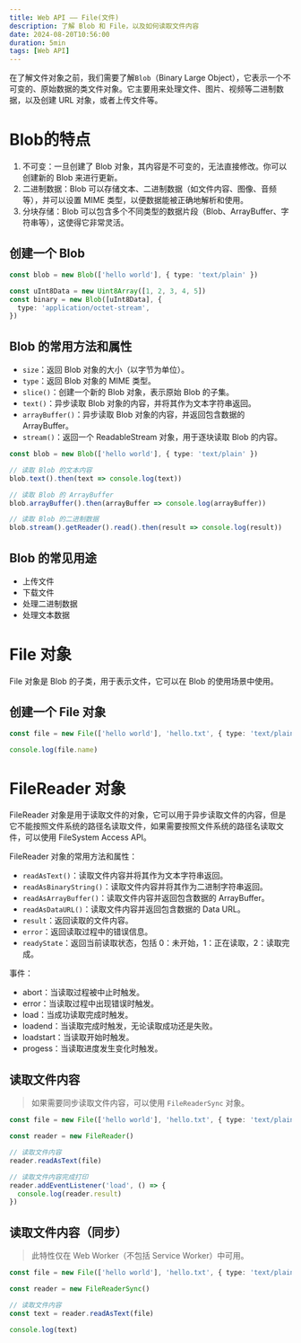 ```yaml
---
title: Web API —— File(文件)
description: 了解 Blob 和 File，以及如何读取文件内容
date: 2024-08-20T10:56:00
duration: 5min
tags: [Web API]
---
```


在了解文件对象之前，我们需要了解`Blob`（Binary Large Object），它表示一个不可变的、原始数据的类文件对象。它主要用来处理文件、图片、视频等二进制数据，以及创建 URL 对象，或者上传文件等。

# Blob的特点

1. 不可变：一旦创建了 Blob 对象，其内容是不可变的，无法直接修改。你可以创建新的 Blob 来进行更新。
2. 二进制数据：Blob 可以存储文本、二进制数据（如文件内容、图像、音频等），并可以设置 MIME 类型，以便数据能被正确地解析和使用。
3. 分块存储：Blob 可以包含多个不同类型的数据片段（Blob、ArrayBuffer、字符串等），这使得它非常灵活。

## 创建一个 Blob

```ts twoslash
const blob = new Blob(['hello world'], { type: 'text/plain' })

const uInt8Data = new Uint8Array([1, 2, 3, 4, 5])
const binary = new Blob([uInt8Data], {
  type: 'application/octet-stream',
})
```

## Blob 的常用方法和属性

- `size`：返回 Blob 对象的大小（以字节为单位）。
- `type`：返回 Blob 对象的 MIME 类型。
- `slice()`：创建一个新的 Blob 对象，表示原始 Blob 的子集。
- `text()`：异步读取 Blob 对象的内容，并将其作为文本字符串返回。
- `arrayBuffer()`：异步读取 Blob 对象的内容，并返回包含数据的 ArrayBuffer。
- `stream()`：返回一个 ReadableStream 对象，用于逐块读取 Blob 的内容。

```ts twoslash
const blob = new Blob(['hello world'], { type: 'text/plain' })

// 读取 Blob 的文本内容
blob.text().then(text => console.log(text))

// 读取 Blob 的 ArrayBuffer
blob.arrayBuffer().then(arrayBuffer => console.log(arrayBuffer))

// 读取 Blob 的二进制数据
blob.stream().getReader().read().then(result => console.log(result))
```

## Blob 的常见用途

- 上传文件
- 下载文件
- 处理二进制数据
- 处理文本数据

# File 对象

File 对象是 Blob 的子类，用于表示文件，它可以在 Blob 的使用场景中使用。

## 创建一个 File 对象

```ts twoslash
const file = new File(['hello world'], 'hello.txt', { type: 'text/plain' })

console.log(file.name)
```

# FileReader 对象

FileReader 对象是用于读取文件的对象，它可以用于异步读取文件的内容，但是它不能按照文件系统的路径名读取文件，如果需要按照文件系统的路径名读取文件，可以使用 FileSystem Access API。

FileReader 对象的常用方法和属性：
- `readAsText()`：读取文件内容并将其作为文本字符串返回。
- `readAsBinaryString()`：读取文件内容并将其作为二进制字符串返回。
- `readAsArrayBuffer()`：读取文件内容并返回包含数据的 ArrayBuffer。
- `readAsDataURL()`：读取文件内容并返回包含数据的 Data URL。
- `result`：返回读取的文件内容。
- `error`：返回读取过程中的错误信息。
- `readyState`：返回当前读取状态，包括 0：未开始，1：正在读取，2：读取完成。

事件：
- abort：当读取过程被中止时触发。
- error：当读取过程中出现错误时触发。
- load：当成功读取完成时触发。
- loadend：当读取完成时触发，无论读取成功还是失败。
- loadstart：当读取开始时触发。
- progess：当读取进度发生变化时触发。

## 读取文件内容

> 如果需要同步读取文件内容，可以使用 `FileReaderSync` 对象。

```ts twoslash
const file = new File(['hello world'], 'hello.txt', { type: 'text/plain' })

const reader = new FileReader()

// 读取文件内容
reader.readAsText(file)

// 读取文件内容完成打印
reader.addEventListener('load', () => {
  console.log(reader.result)
})
```

## 读取文件内容（同步）

> 此特性仅在 Web Worker（不包括 Service Worker）中可用。

```ts
const file = new File(['hello world'], 'hello.txt', { type: 'text/plain' })

const reader = new FileReaderSync()

// 读取文件内容
const text = reader.readAsText(file)

console.log(text)
```
